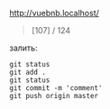 http://vuebnb.localhost/

> [107] / 124

залить:
```
git status
git add .
git status
git commit -m 'comment'
git push origin master
```
